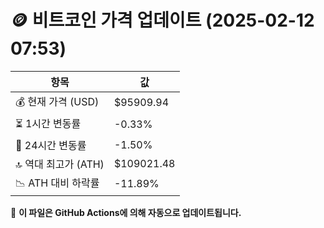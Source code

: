 # 🪙 비트코인 가격 업데이트 (2025-02-12 07:53)

| 항목                | 값 |
|--------------------|----------------|
| 💰 현재 가격 (USD) | $95909.94 |
| ⏳ 1시간 변동률    | -0.33% |
| 📆 24시간 변동률   | -1.50% |
| 🔝 역대 최고가 (ATH) | $109021.48 |
| 📉 ATH 대비 하락률 | -11.89% |

🔄 **이 파일은 GitHub Actions에 의해 자동으로 업데이트됩니다.**
